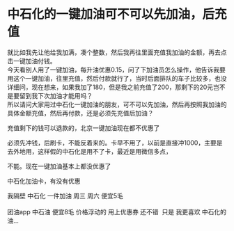 # 中石化的一键加油可不可以先加油，后充值


就比如我先让他给我加满，凑个整数，然后我再往里面充值我加油的金额，再去点击一键加油付钱。<br />
今天看别人用了一键加油，每升油优惠0.15，问了下加油员怎么操作，他告诉我要用这个一键加油，往里充值，然后付款就行了，当时后面排队的车子比较多，也没详细问，现在想来，如果我加了180，但是我之前充值了200，那剩下的20元岂不是要留到我下次加油才能用吗？<br />
所以请问大家用过中石化一键加油的朋友，可不可以先加油，然后再按照我加油的具体金额充值，然后再付款，还是必须先充值后加油？

充值剩下的钱可以退款的，北京一键加油现在都不优惠了

必须先冲钱，后刷卡，不能反着来的。卡早不用了，以前是直接冲1000，主要是去外地用，这样假的中石化是用不了卡，最近是用微信多点，

不能。现在一键加油基本上都没优惠了

中石化加油卡，有没有优惠

我隔壁 中石化 一件加油 周三 周六 便宜5毛<br />
<br />
团油app 中石油 便宜8毛 价格浮动的 用上优惠券 还不错&nbsp;&nbsp;只是 我更喜欢 中石化的油...<img id="aimg_nTZ1U" onclick="zoom(this, this.src, 0, 0, 0)" class="zoom" src="https://cdn.jsdelivr.net/gh/hishis/forum-master/public/images/patch.gif" onmouseover="img_onmouseoverfunc(this)" onload="thumbImg(this)" border="0" alt="" />
